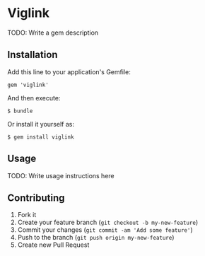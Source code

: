 # Viglink

TODO: Write a gem description

## Installation

Add this line to your application's Gemfile:

    gem 'viglink'

And then execute:

    $ bundle

Or install it yourself as:

    $ gem install viglink

## Usage

TODO: Write usage instructions here

## Contributing

1. Fork it
2. Create your feature branch (`git checkout -b my-new-feature`)
3. Commit your changes (`git commit -am 'Add some feature'`)
4. Push to the branch (`git push origin my-new-feature`)
5. Create new Pull Request
